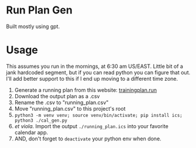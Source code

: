 # Run Plan Gen

Built mostly using gpt.

# Usage

This assumes you run in the mornings, at 6:30 am US/EAST. Little bit of a jank
hardcoded segment, but if you can read python you can figure that out. I'll
add better support to this if I end up moving to a different time zone.

1. Generate a running plan from this website: [trainingplan.run](https://www.trainingplan.run/)
2. Download the output plan as a .csv
3. Rename the .csv to "running_plan.csv"
4. Move "running_plan.csv" to this project's root
5. `python3 -m venv venv; source venv/bin/activate; pip install ics; python3 ./cal_gen.py`
6. _et viola_. Import the output `./running_plan.ics` into your favorite calendar app.
7. AND, don't forget to `deactivate` your python env when done.
